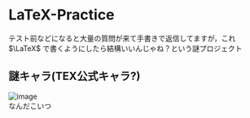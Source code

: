 # LaTeX-Practice
テスト前などになると大量の質問が来て手書きで返信してますが，これ $\LaTeX$ で書くようにしたら結構いいんじゃね？という謎プロジェクト

## 謎キャラ(TEX公式キャラ?)
![image](https://user-images.githubusercontent.com/80198387/190888847-3c26fffd-9c6a-4345-a931-1a6f607b069b.png)<br>
なんだこいつ

